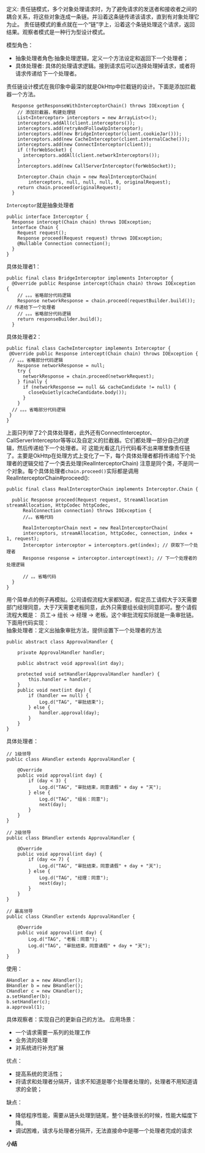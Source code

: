 定义: 责任链模式，多个对象处理请求时，为了避免请求的发送者和接收者之间的耦合关系，将这些对象连成一条链。并沿着这条链传递该请求，直到有对象处理它为止。
责任链模式的重点就在一个“链”字上，沿着这个条链处理这个请求，返回结果。观察者模式是一种行为型设计模式。

模型角色： 
* 抽象处理者角色:抽象处理逻辑，定义一个方法设定和返回下一个处理者；
* 具体处理者: 具体的处理请求逻辑。接到请求后可以选择处理掉请求，或者将请求传递给下一个处理者。

责任链设计模式在我印象中最深的就是OkHttp中拦截链的设计。下面是添加拦截器一个方法。
```
  Response getResponseWithInterceptorChain() throws IOException {
    // 添加拦截器，构建处理链
    List<Interceptor> interceptors = new ArrayList<>();
    interceptors.addAll(client.interceptors());
    interceptors.add(retryAndFollowUpInterceptor);
    interceptors.add(new BridgeInterceptor(client.cookieJar()));
    interceptors.add(new CacheInterceptor(client.internalCache()));
    interceptors.add(new ConnectInterceptor(client));
    if (!forWebSocket) {
      interceptors.addAll(client.networkInterceptors());
    }
    interceptors.add(new CallServerInterceptor(forWebSocket));

    Interceptor.Chain chain = new RealInterceptorChain(
        interceptors, null, null, null, 0, originalRequest);
    return chain.proceed(originalRequest);
  }
```
`Interceptor`就是抽象处理者
```
public interface Interceptor {
  Response intercept(Chain chain) throws IOException;
  interface Chain {
    Request request();
    Response proceed(Request request) throws IOException;
    @Nullable Connection connection();
  }
}
```
具体处理者1：
```
public final class BridgeInterceptor implements Interceptor {
  @Override public Response intercept(Chain chain) throws IOException {
    // 。。。省略部分代码逻辑
    Response networkResponse = chain.proceed(requestBuilder.build()); // 传递给下一个处理者
    // 。。。省略部分代码逻辑
    return responseBuilder.build();
  } 
```
具体处理者2：
```
public final class CacheInterceptor implements Interceptor {
 @Override public Response intercept(Chain chain) throws IOException {
 // 。。。省略部分代码逻辑
    Response networkResponse = null;
    try {
      networkResponse = chain.proceed(networkRequest);
    } finally {
      if (networkResponse == null && cacheCandidate != null) {
        closeQuietly(cacheCandidate.body());
      }
    }
  // 。。。省略部分代码逻辑 
 } 
} 
```
上面只列举了2个具体处理者，此外还有ConnectInterceptor、CallServerInterceptor等等以及自定义的拦截器。它们都处理一部分自己的逻辑，然后传递给下一个处理者。可
这能光看这几行代码看不出来哪里像责任链了。主要是OkHttp在处理方式上变化了一下，每个具体处理者都将传递给下个处理者的逻辑交给了一个类去处理(RealInterceptorChain)
注意是同个类，不是同一个对象。每个具体处理者`chain.proceed()`实际都是调用 RealInterceptorChain#proceed():
```
public final class RealInterceptorChain implements Interceptor.Chain {

  public Response proceed(Request request, StreamAllocation streamAllocation, HttpCodec httpCodec,
      RealConnection connection) throws IOException {
      //。。省略代码
      
      RealInterceptorChain next = new RealInterceptorChain( 
      interceptors, streamAllocation, httpCodec, connection, index + 1, request);
      Interceptor interceptor = interceptors.get(index); // 获取下一个处理者
      Response response = interceptor.intercept(next); // 下一个处理者的处理逻辑
      
      // 。。省略代码
  }
}
```
用个简单点的例子再模拟。公司请假流程大家都知道，假定员工请假大于3天需要部门经理同意，大于7天需要老板同意，此外只需要组长级别同意即可。整个请假流程大概是：
员工-> 组长 -> 经理 -> 老板。这个审批流程实际就是一条审批链。下面用代码实现：   
抽象处理者：定义出抽象审批方法，提供设置下一个处理者的方法
```
public abstract class ApprovalHandler {

    private ApprovalHandler handler;
    
    public abstract void approval(int day);

    protected void setHandler(ApprovalHandler handler) {
        this.handler = handler;
    }
    public void next(int day) {
        if (handler == null) {
            Log.d("TAG", "审批结束");
        } else {
            handler.approval(day);
        }
    }
}
```
具体处理者：
```
// 1级领导
public class AHandler extends ApprovalHandler {

    @Override
    public void approval(int day) {
        if (day < 3) {
            Log.d("TAG", "审批结束，同意请假" + day + "天");
        } else {
            Log.d("TAG", "组长：同意");
            next(day);
        }
    }
}

// 2级领导
public class BHandler extends ApprovalHandler {

    @Override
    public void approval(int day) {
        if (day <= 7) {
            Log.d("TAG", "审批结束，同意请假" + day + "天");
        } else {
            Log.d("TAG", "经理：同意");
            next(day);
        }
    }
}

// 最高领导
public class CHandler extends ApprovalHandler {

    @Override
    public void approval(int day) {
        Log.d("TAG", "老板：同意");
        Log.d("TAG", "审批结束，同意请假" + day + "天");
    }
}
```
使用：
```
AHandler a = new AHandler();
BHandler b = new BHandler();
CHandler c = new CHandler();
a.setHandler(b);
b.setHandler(c);
a.approval(1);
```
具体观察者：实现自己的更新自己的方法。
应用场景：
* 一个请求需要一系列的处理工作
* 业务流的处理
* 对系统进行补充扩展

优点： 
* 提高系统的灵活性；
* 将请求和处理者分隔开，请求不知道是哪个处理者处理的，处理者不用知道请求的全貌；

缺点：
* 降低程序性能，需要从链头处理到链尾，整个链条很长的时候，性能大幅度下降。
* 调试困难，请求与处理者分隔开，无法直接命中是哪一个处理者完成的请求

**小结**  
